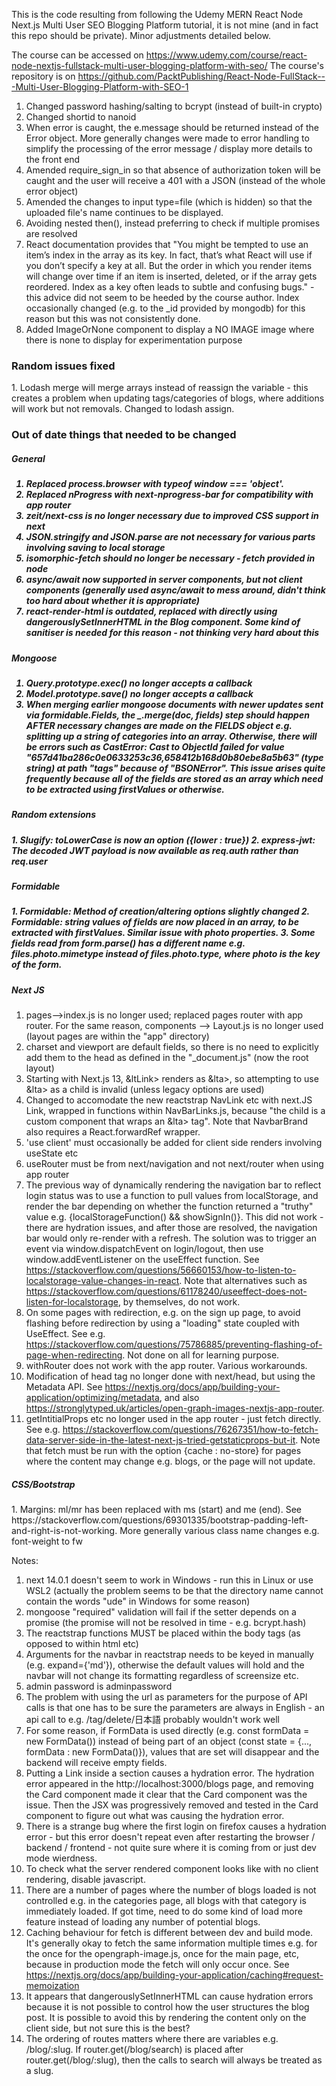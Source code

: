 This is the code resulting from following the Udemy MERN React Node Next.js Multi User SEO Blogging Platform tutorial, it is not mine (and in fact this repo should be private). Minor adjustments detailed below.

The course can be accessed on https://www.udemy.com/course/react-node-nextjs-fullstack-multi-user-blogging-platform-with-seo/
The course's repository is on https://github.com/PacktPublishing/React-Node-FullStack---Multi-User-Blogging-Platform-with-SEO-1

1. Changed password hashing/salting to bcrypt (instead of built-in crypto)
4. Changed shortid to nanoid
5. When error is caught, the e.message should be returned instead of the Error object. More generally changes were made to error handling to simplify the processing of the error message / display more details to the front end
6. Amended require_sign_in so that absence of authorization token will be caught and the user will receive a 401 with a JSON (instead of the whole error object)
7. Amended the changes to input type=file (which is hidden) so that the uploaded file's name continues to be displayed.
8. Avoiding nested then(), instead preferring to check if multiple promises are resolved
9. React documentation provides that "You might be tempted to use an item’s index in the array as its key. In fact, that’s what React will use if you don’t specify a key at all. But the order in which you render items will change over time if an item is inserted, deleted, or if the array gets reordered. Index as a key often leads to subtle and confusing bugs." - this advice did not seem to be heeded by the course author. Index occasionally changed (e.g. to the _id provided by mongodb) for this reason but this was not consistently done. 
10. Added ImageOrNone component to display a NO IMAGE image where there is none to display for experimentation purpose

<h3>Random issues fixed</h3>
1. Lodash merge will merge arrays instead of reassign the variable - this creates a problem when updating tags/categories of blogs, where additions will work but not removals. Changed to lodash assign. 

<h3>Out of date things that needed to be changed</h3>

<h5>General<h5>

1. Replaced process.browser with typeof window === 'object'.
3. Replaced nProgress with next-nprogress-bar for compatibility with app router
4. zeit/next-css is no longer necessary due to improved CSS support in next
5. JSON.stringify and JSON.parse are not necessary for various parts involving saving to local storage
6. isomorphic-fetch should no longer be necessary - fetch provided in node
7. async/await now supported in server components, but not client components (generally used async/await to mess around, didn't think too hard about whether it is appropriate)
8. react-render-html is outdated, replaced with directly using dangerouslySetInnerHTML in the Blog component. Some kind of sanitiser is needed for this reason - not thinking very hard about this


<h5>Mongoose<h5>

1. Query.prototype.exec() no longer accepts a callback
2. Model.prototype.save() no longer accepts a callback
3. When merging earlier mongoose documents with newer updates sent via formidable.Fields, the _.merge(doc, fields) step should happen AFTER necessary changes are made on the FIELDS object e.g. splitting up a string of categories into an array. Otherwise, there will be errors such as CastError: Cast to ObjectId failed for value "657d41ba286c0e0633253c36,658412b168d0b80ebe8a5b63" (type string) at path "tags" because of "BSONError". This issue arises quite frequently because all of the fields are stored as an array which need to be extracted using firstValues or otherwise. 

<h5>Random extensions<h5>
1. Slugify: toLowerCase is now an option ({lower : true})
2. express-jwt: The decoded JWT payload is now available as req.auth rather than req.user

<h5>Formidable<h5>
1. Formidable: Method of creation/altering options slightly changed
2. Formidable: string values of fields are now placed in an array, to be extracted with firstValues. Similar issue with photo properties. 
3. Some fields read from form.parse() has a different name e.g. files.photo.mimetype instead of files.photo.type, where photo is the key of the form.

<h5>Next JS</h5>

1. pages-->index.js is no longer used; replaced pages router with app router. For the same reason, components --> Layout.js is no longer used (layout pages are within the "app" directory)
2. charset and viewport are default fields, so there is no need to explicitly add them to the head as defined in the "_document.js" (now the root layout)
3. Starting with Next.js 13, &ltLink> renders as &lta>, so attempting to use &lta> as a child is invalid (unless legacy options are used)
4. Changed to accomodate the new reactstrap NavLink etc with next.JS Link, wrapped in functions within NavBarLinks.js, because "the child is a custom component that wraps an &lta> tag". Note that NavbarBrand also requires a React.forwardRef wrapper. 
5. 'use client' must occasionally be added for client side renders involving useState etc
6. useRouter must be from next/navigation and not next/router when using app router
7. The previous way of dynamically rendering the navigation bar to reflect login status was to use a function to pull values from localStorage, and render the bar depending on whether the function returned a "truthy" value e.g. {localStorageFunction() && showSignIn()}. This did not work - there are hydration issues, and after those are resolved, the navigation bar would only re-render with a refresh. The solution was to trigger an event via window.dispatchEvent on login/logout, then use window.addEventListener on the useEffect function. See https://stackoverflow.com/questions/56660153/how-to-listen-to-localstorage-value-changes-in-react. Note that alternatives such as https://stackoverflow.com/questions/61178240/useeffect-does-not-listen-for-localstorage, by themselves, do not work. 
8. On some pages with redirection, e.g. on the sign up page, to avoid flashing before redirection by using a "loading" state coupled with UseEffect. See e.g. https://stackoverflow.com/questions/75786885/preventing-flashing-of-page-when-redirecting. Not done on all for learning purpose.
9. withRouter does not work with the app router. Various workarounds. 
10. Modification of head tag no longer done with next/head, but using the Metadata API. See https://nextjs.org/docs/app/building-your-application/optimizing/metadata, and also https://stronglytyped.uk/articles/open-graph-images-nextjs-app-router.
11. getIntitialProps etc no longer used in the app router - just fetch directly. See e.g. https://stackoverflow.com/questions/76267351/how-to-fetch-data-server-side-in-the-latest-next-js-tried-getstaticprops-but-it. Note that fetch must be run with the option {cache : no-store} for pages where the content may change e.g. blogs, or the page will not update. 


<h5>CSS/Bootstrap</h5>
1. Margins: ml/mr has been replaced with ms (start) and me (end). See https://stackoverflow.com/questions/69301335/bootstrap-padding-left-and-right-is-not-working. More generally various class name changes e.g. font-weight to fw

Notes:
1. next 14.0.1 doesn't seem to work in Windows - run this in Linux or use WSL2 (actually the problem seems to be that the directory name cannot contain the words "ude" in Windows for some reason) 
2. mongoose "required" validation will fail if the setter depends on a promise (the promise will not be resolved in time - e.g. bcrypt.hash)
3. The reactstrap functions MUST be placed within the body tags (as opposed to within html etc)
4. Arguments for the navbar in reactstrap needs to be keyed in manually (e.g. expand={'md'}), otherwise the default values will hold and the navbar will not change its formatting regardless of screensize etc.
5. admin password is adminpassword
6. The problem with using the url as parameters for the purpose of API calls is that one has to be sure the parameters are always in English - an api call to e.g. /tag/delete/日本語 probably wouldn't work well
7. For some reason, if FormData is used directly (e.g. const formData = new FormData()) instead of being part of an object (const state = {..., formData : new FormData()}), values that are set will disappear and the backend will receive empty fields. 
8. Putting a Link inside a section causes a hydration error. The hydration error appeared in the http://localhost:3000/blogs page, and removing the Card component made it clear that the Card component was the issue. Then the JSX was progressively removed and tested in the Card component to figure out what was causing the hydration error. 
9. There is a strange bug where the first login on firefox causes a hydration error - but this error doesn't repeat even after restarting the browser / backend / frontend - not quite sure where it is coming from or just dev mode wierdness. 
10. To check what the server rendered component looks like with no client rendering, disable javascript. 
11. There are a number of pages where the number of blogs loaded is not controlled e.g. in the categories page, all blogs with that category is immediately loaded. If got time, need to do some kind of load more feature instead of loading any number of potential blogs. 
12. Caching behaviour for fetch is different between dev and build mode. It's generally okay to fetch the same information multiple times e.g. for the once for the opengraph-image.js, once for the main page, etc, because in production mode the fetch will only occur once. See https://nextjs.org/docs/app/building-your-application/caching#request-memoization
13. It appears that dangerouslySetInnerHTML can cause hydration errors because it is not possible to control how the user structures the blog post. It is possible to avoid this by rendering the content only on the client side, but not sure this is the best?
14. The ordering of routes matters where there are variables e.g. /blog/:slug. If router.get(/blog/search) is placed after router.get(/blog/:slug), then the calls to search will always be treated as a slug. 


